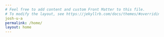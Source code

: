 ```yaml
---
# Feel free to add content and custom Front Matter to this file.
# To modify the layout, see https://jekyllrb.com/docs/themes/#overriding-theme-defaults
josh-u-a
permalink: /home/
layout: home
---
```

